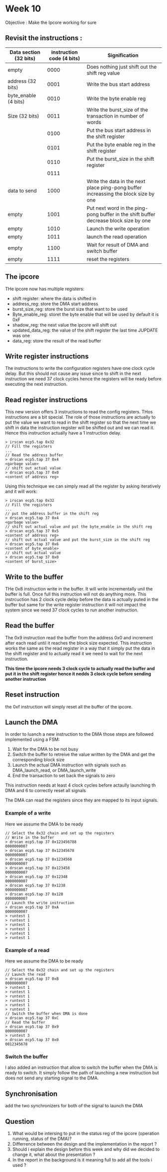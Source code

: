 # Week 10 

Objective : Make the Ipcore working for sure

## Revisit the instructions :

| Data section (32 bits) | instruction code (4 bits) | Signification |
| ---------------------- | ------------------------- | ------------- |
| empty | 0000 | Does nothing just shift out the shift reg value |
| address (32 bits) | 0001 | Write the bus start address |
| byte_enable (4 bits) | 0010 | Write the byte enable reg |
| Size (32 bits) | 0011 | Write the burst_size of the transaction in number of words |
| | 0100 | Put the bus start address in the shift register|
| | 0101 | Put the byte enable reg in the shift register|
| | 0110 | Put the burst_size in the shift register|
| | 0111 | |
| data to send | 1000 | Write the data in the next place ping-pong buffer increassing the block size by one |
| empty | 1001 | Put next word in the ping-pong buffer in the shift buffer decrease block size by one | 
| empty | 1010 | Launch the write operation |
| empty | 1011 | launch the read operation |
| empty | 1100 | Wait for result of DMA and switch buffer |
| empty | 1111 | reset the registers |

## The ipcore 

THe ipcore now has multiple registers:

- shift register: where the data is shifted in 
- address_reg: store the DMA start address
- burst_size_reg: store the burst size that want to be used
- Byte_enable_reg: storet the byte enable that will be used by default it is 0xF
- shadow_reg: the next value the ipcore will shift out
- updated_data_reg: the value of the shift register the last time JUPDATE was one
- data_reg: store the result of the read buffer

## Write register instructions

The instructions to write the configuration registers have one clock cycle delay. But this should not cause any issue since to shift in the next instruction we need 37 clock cycles hence the registers will be ready before executing the next instruction.

## Read register instructions

This new version offers 3 instructions to read the config registers. THos instructions are a bit special. The role of those instructions are actually to put the value we want to read in the shift register so that the next time we shift in data the instruction register will be shifted out and we can read it. Hence this instruction actually have a 1 instruction delay.

```shell
> irscan ecp5.tap 0x32
// Fill the registers
...
// Read the address buffer
> drscan ecp5.tap 37 0x4
<garbage value>
// shift out actual value
> drscan ecp5.tap 37 0x0
<content of address reg>
```

Using this technique we can simply read all the register by asking iteratively and it will work:

```shell
> irscan ecp5.tap 0x32
// Fill the registers
...
// put the address buffer in the shift reg
> drscan ecp5.tap 37 0x4
<garbage value>
// shift out actual value and put the byte_enable in the shift reg
> drscan ecp5.tap 37 0x5
<content of address reg>
// shift out actual value and put the burst_size in the shift reg
> drscan ecp5.tap 37 0x6
<content of byte_enable>
// shift out actual value 
> drscan ecp5.tap 37 0x0
<content of burst_size>
```

## Write to the buffer

THe 0x8 instruction write in the buffer. It will write incrementally unil the buffer is full. Once full this instruction will not do anything more. This instrcuction has 2 clock cycle delay before the data is actually puted in the buffer but same for the write register instruction it will not impact the system since we need 37 clock cycles to run another instruction.

## Read the buffer

The 0x9 instruction read the buffer from the address 0x0 and increment after each read until it reaches the block size expected. This instruction works the same as the read register in a way that it simply put the data in the shift register and to actually read it we need to wait for the next instruction.

**This time the ipcore needs 3 clock cycle to actually read the buffer and put it in the shift register hence it nedds 3 clock cycle before sending another instruction**


## Reset instruction

the 0xf instruction will simply reset all the buffer of the ipcore.

## Launch the DMA

In order to luanch a new instruction to the DMA those steps are followed implemented using a FSM:

1. Wait for the DMA to be not busy
2. Switch the buffer to retreive the value written by the DMA and get the corresponding block size
3. Launch the actual DMA instruction with signals such as DMA_launch_read, or DMA_launch_write
4. End the transaction to set back the signals to zero 

This instruction needs at least 4 clock cycles before actaully launching th DMA and 6 to correctly reset all signals

The DMA can read the registers since they are mapped to its input signals.

### Example of a write

Here we assume the DMA to be ready

```shell
// Select the 0x32 chain and set up the registers 
// Write in the buffer
> drscan ecp5.tap 37 0x123456788
0000000007
> drscan ecp5.tap 37 0x12345678 
0000000007
> drscan ecp5.tap 37 0x1234568  
0000000007
> drscan ecp5.tap 37 0x123458 
0000000007
> drscan ecp5.tap 37 0x12348 
0000000007
> drscan ecp5.tap 37 0x1238 
0000000007
> drscan ecp5.tap 37 0x128 
0000000007
// Launch the write instruction 
> drscan ecp5.tap 37 0xA     
0000000007
> runtest 1
> runtest 1
> runtest 1
> runtest 1
> runtest 1
> runtest 1
```

### Example of a read

Here we assume the DMA to be ready

```shell 
// Select the 0x32 chain and set up the registers
// Launch the read
> drscan ecp5.tap 37 0xB
0000000007
> runtest 1
> runtest 1
> runtest 1
> runtest 1
> runtest 1
> runtest 1
// Switch the buffer when DMA is done
> drscan ecp5.tap 37 0xC
// Read the buffer
> drscan ecp5.tap 37 0x9
0000000007
> runtest 3
> drscan ecp5.tap 37 0x0
0012345678
```

### Switch the buffer 
 
I also added an instruction that allow to switch the buffer when the DMA is ready to switch. It simply follow the path of launching a new instruction but does not send any starting signal to the DMA.

## Synchronisation

add the two synchronizers for both of the signal to launch the DMA

## Question 

1. What would be intersing to put in the status reg of the ipcore (operation running, status of the DMA)?
2. Differrence between the design and the implementation in the report ?
3. Should i explain the design before this week and why did we decided to change it, what about the presentation ?
4. In the report in the background is it meaning full to add all the tools i used ? 
